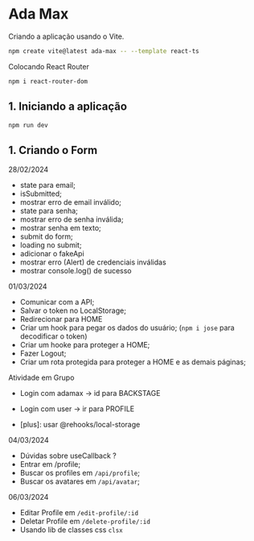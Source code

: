 # Ada Max

Criando a aplicação usando o Vite.

```bash
npm create vite@latest ada-max -- --template react-ts
```

Colocando React Router

```bash
npm i react-router-dom
```

## 1. Iniciando a aplicação

```bash
npm run dev
```

## 1. Criando o Form

28/02/2024

- state para email;
- isSubmitted;
- mostrar erro de email inválido;
- state para senha;
- mostrar erro de senha inválida;
- mostrar senha em texto;
- submit do form;
- loading no submit;
- adicionar o fakeApi
- mostrar erro (Alert) de credenciais inválidas
- mostrar console.log() de sucesso

01/03/2024

- Comunicar com a API;
- Salvar o token no LocalStorage;
- Redirecionar para HOME
- Criar um hook para pegar os dados do usuário; (`npm i jose` para decodificar o token)
- Criar um hooke para proteger a HOME;
- Fazer Logout;
- Criar um rota protegida para proteger a HOME e as demais páginas;

Atividade em Grupo

- Login com adamax -> id para BACKSTAGE
- Login com user -> ir para PROFILE

- [plus]: usar @rehooks/local-storage

04/03/2024

- Dúvidas sobre useCallback ?
- Entrar em /profile;
- Buscar os profiles em `/api/profile`;
- Buscar os avatares em `/api/avatar`;

06/03/2024

- Editar Profile em `/edit-profile/:id`
- Deletar Profile em `/delete-profile/:id`
- Usando lib de classes css `clsx`
